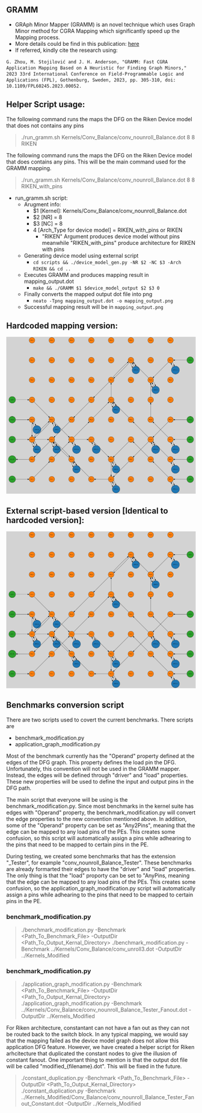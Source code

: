 ## GRAMM

- GRAph Minor Mapper (GRAMM) is an novel technique which uses Graph Minor method for CGRA Mapping which significantly speed up the Mapping process. 
- More details could be find in this publication: [here](https://ieeexplore.ieee.org/document/10296406)
- If referred, kindly cite the research using:
``` 
G. Zhou, M. Stojilović and J. H. Anderson, "GRAMM: Fast CGRA Application Mapping Based on A Heuristic for Finding Graph Minors," 2023 33rd International Conference on Field-Programmable Logic and Applications (FPL), Gothenburg, Sweden, 2023, pp. 305-310, doi: 10.1109/FPL60245.2023.00052.
```


## Helper Script usage:

The following command runs the maps the DFG on the Riken Device model that does not contains any pins
> ./run_gramm.sh Kernels/Conv_Balance/conv_nounroll_Balance.dot 8 8 RIKEN 

The following command runs the maps the DFG on the Riken Device model that does contains any pins. This will be the main command used for the GRAMM mapping.
> ./run_gramm.sh Kernels/Conv_Balance/conv_nounroll_Balance.dot 8 8 RIKEN_with_pins

- run_gramm.sh script:
    - Arugment info:
        - $1 [Kernel]: Kernels/Conv_Balance/conv_nounroll_Balance.dot 
        - $2 [NR] = 8
        - $3 [NC] = 8
        - 4 [Arch_Type for device model] = RIKEN_with_pins or RIKEN
            - "RIKEN" Argument produces device model without pins meanwhile "RIKEN_with_pins" produce architecture for RIKEN with pins
    - Generating device model using external script
        - `cd scripts && ./device_model_gen.py -NR $2 -NC $3 -Arch RIKEN && cd ..`
    - Executes GRAMM and produces mapping result in mapping_output.dot
        - `make && ./GRAMM $1 $device_model_output $2 $3 0`
    - Finally converts the mapped output dot file into png
        - `neato -Tpng mapping_output.dot -o mapping_output.png`
    - Successful mapping result will be in `mapping_output.png`

## Hardcoded mapping version:


<img src="assets/images/mapping_output_hardcoded.png" alt="mapping_output_hardcoded" width="600"/>

## External script-based version [Identical to hardcoded version]:

<img src="assets/images/mapping_output_dot_input.png" alt="mapping_output_dot_input" width="600"/>


## Benchmarks conversion script
There are two scripts used to covert the current benchmarks. There scripts are 
- benchmark_modification.py 
- application_graph_modification.py

Most of the benchmark currently has the "Operand" property defined at the edges of the DFG graph. This property defines the load pin the DFG. Unfortunately, this convention will not be used in the GRAMM mapper. Instead, the edges will be defined through "driver" and "load" properties. These new properties will be used to define the input and output pins in the DFG path. 

The main script that everyone will be using is the benchmark_modification.py. Since most benchmarks in the kernel suite has edges with "Operand" property, the benchmark_modification.py will convert the edge properties to the new convention mentioned above. In addition, some of the "Operand" property can be set as "Any2Pins", meaning that the edge can be mapped to any load pins of the PEs. This creates some confusion, so this script will automatically assign a pins while adhearing to the pins that need to be mapped to certain pins in the PE. 

During testing, we created some benchmarks that has the extension "_Tester", for example "conv_nounroll_Balance_Tester". These benchmarks are already formarted their edges to have the "driver" and "load" properties. The only thing is that the "load" proporty can be set to "AnyPins, meaning that the edge can be mapped to any load pins of the PEs. This creates some confusion, so the application_graph_modification.py script will automatically assign a pins while adhearing to the pins that need to be mapped to certain pins in the PE.

### benchmark_modification.py
> ./benchmark_modification.py -Benchmark <Path_To_Benchmark_File> -OutputDir <Path_To_Output_Kernal_Directory>
> ./benchmark_modification.py -Benchmark ../Kernels/Conv_Balance/conv_unroll3.dot -OutputDir ../Kernels_Modified

### benchmark_modification.py
> ./application_graph_modification.py -Benchmark <Path_To_Benchmark_File> -OutputDir <Path_To_Output_Kernal_Directory>
> ./application_graph_modification.py -Benchmark ../Kernels/Conv_Balance/conv_nounroll_Balance_Tester_Fanout.dot -OutputDir ../Kernels_Modified

For Riken architecture, constantant can not have a fan out as they can not be routed back to the switch block. In any typical mapping, we would say that the mapping failed as the device model graph does not allow this application DFG feature. However, we have created a helper script for Riken arhcitecture that duplicated the constant nodes to give the illusion of constant fanout. One important thing to mention is that the output dot file will be called "modified_{filename}.dot". This will be fixed in the future. 
> ./constant_duplication.py -Benchmark <Path_To_Benchmark_File> -OutputDir  <Path_To_Output_Kernal_Directory>
> ./constant_duplication.py -Benchmark ../Kernels_Modified/Conv_Balance/conv_nounroll_Balance_Tester_Fanout_Constant.dot -OutputDir ../Kernels_Modified